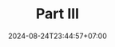 ---
weight: 1700
title: "Part III"
description: ""
icon: "article"
date: "2024-08-24T23:44:57+07:00"
lastmod: "2024-08-24T23:44:57+07:00"
draft: false
toc: true
---